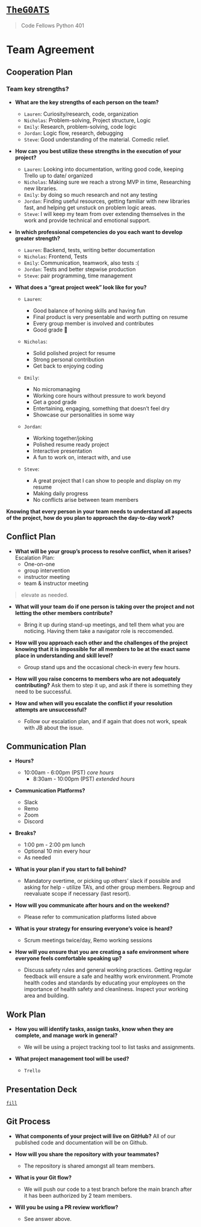# [`TheG0ATS`](https://theg0ats.github.io/Project-Prep/)
> Code Fellows Python 401

# Team Agreement

## Cooperation Plan

### Team key strengths?

- **What are the key strengths of each person on the team?**
  * `Lauren`: Curiosity/research, code, organization
  * `Nicholas`: Problem-solving, Project structure, Logic
  * `Emily`: Research, problem-solving, code logic
  * `Jordan`: Logic flow, research, debugging
  * `Steve`: Good understanding of the material. Comedic relief.

- **How can you best utilize these strengths in the execution of your project?**
  * `Lauren`: Looking into documentation, writing good code,  keeping Trello up to date/ organized
  * `Nicholas`: Making sure we reach a strong MVP in time, Researching new libraries.
  * `Emily`: by doing so much research and not any testing
  * `Jordan`: Finding useful resources, getting familiar with new libraries fast, and helping get unstuck on problem logic areas.
  * `Steve`: I will keep my team from over extending themselves in the work and provide technical and emotional support.

- **In which professional competencies do you each want to develop greater strength?**
  * `Lauren`: Backend, tests, writing better documentation 
  * `Nicholas`: Frontend, Tests
  * `Emily`: Communication, teamwork, also tests :(
  * `Jordan`: Tests and better stepwise production
  * `Steve`: pair programming, time management

- **What does a “great project week” look like for you?**
  * `Lauren`: 
    - Good balance of honing skills and having fun
    - Final product is very presentable and worth putting on resume
    - Every group member is involved and contributes
    - Good grade 💯

  * `Nicholas`: 
    - Solid polished project for resume
    - Strong personal contribution 
    - Get back to enjoying coding

  * `Emily`: 
    - No micromanaging
    - Working core hours without pressure to work beyond
    - Get a good grade
    - Entertaining, engaging, something that doesn’t feel dry
    - Showcase our personalities in some way

  * `Jordan`: 
    - Working together/joking
    - Polished resume ready project
    - Interactive presentation
    - A fun to work on, interact with, and use


  * `Steve`:
    - A great project that I can show to people and display on my resume
    - Making daily progress
    - No conflicts arise between team members

**Knowing that every person in your team needs to understand all aspects of the project, how do you plan to approach the day-to-day work?**

## Conflict Plan

- **What will be your group’s process to resolve conflict, when it arises?**
Escalation Plan:
  * One-on-one
  * group intervention
  * instructor meeting
  * team & instructor meeting
> elevate as needed.

- **What will your team do if one person is taking over the project and not letting the other members contribute?**
  * Bring it up during stand-up meetings, and tell them what you are noticing. Having them take a navigator role is reccomended.

- **How will you approach each other and the challenges of the project knowing that it is impossible for all members to be at the exact same place in understanding and skill level?**
  * Group stand ups and the occasional check-in every few hours.

- **How will you raise concerns to members who are not adequately contributing?**
  Ask them to step it up, and ask if there is something they need to be successful.

- **How and when will you escalate the conflict if your resolution attempts are unsuccessful?**
  * Follow our escalation plan, and if again that does not work, speak with JB about the issue. 

## Communication Plan
- **Hours?**
  * 10:00am - 6:00pm (PST) *core hours*
    * 8:30am - 10:00pm (PST) *extended hours*

- **Communication Platforms?**
  * Slack
  * Remo
  * Zoom
  * Discord

- **Breaks?**
  * 1:00 pm - 2:00 pm lunch
  * Optional 10 min every hour
  * As needed

- **What is your plan if you start to fall behind?**
  * Mandatory overtime, or picking up others’ slack if possible and asking for help - utilize TA’s, and other group members. Regroup and reevaluate scope if necessary (last resort).

- **How will you communicate after hours and on the weekend?**
  * Please refer to communication platforms listed above

- **What is your strategy for ensuring everyone’s voice is heard?**
  * Scrum meetings twice/day, Remo working sessions

- **How will you ensure that you are creating a safe environment where everyone feels comfortable speaking up?**
  * Discuss safety rules and general working practices. Getting regular feedback will ensure a safe and healthy work environment. Promote health codes and standards by educating your employees on the importance of health safety and cleanliness. Inspect your working area and building.

## Work Plan

- **How you will identify tasks, assign tasks, know when they are complete, and manage work in general?**
  * We will be using a project tracking tool to list tasks and assignments.

- **What project management tool will be used?**
  * `Trello`

## Presentation Deck
[`fill`]()

## Git Process

- **What components of your project will live on GitHub?**
  All of our published code and documentation will be on Github.

- **How will you share the repository with your teammates?**
  * The repository is shared amongst all team members.

- **What is your Git flow?**
  * We will push our code to a test branch before the main branch after it has been authorized by 2 team members.

- **Will you be using a PR review workflow?**
  * See answer above.
